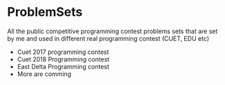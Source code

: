 # ProblemSets
All the public competitive programming contest problems sets that are set by me and used in different real programming contest (CUET, EDU etc)
 
 * Cuet 2017 programming contest
 * Cuet 2018 Programming contest
 * East Delta Programming contest
 * More are comming
